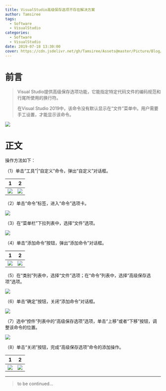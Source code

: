 ```yaml
---
title: VisualStudio高级保存选项不存在解决方案
author: Tamsiree
tags:
  - Software
  - VisualStudio
categories:
  - Software
  - VisualStudio
date: 2019-07-18 13:30:00
cover: https://cdn.jsdelivr.net/gh/Tamsiree/Assets@master/Picture/Blog/Cover/wallhaven-495wxx.jpg
---
```


# 前言
> Visual Studio提供高级保存选项功能，它能指定特定代码文件的编码规范和行尾所使用的换行符。
> 
> 在Visual Studio 2019中，该命令没有默认显示在“文件”菜单中。用户需要手工设置，才能显示该命令。

![](https://cdn.jsdelivr.net/gh/Tamsiree/Assets@master/DeskTop/202925-1567427365c256.jpg)

<!-- more -->

# 正文

操作方法如下：

（1）单击“工具”|“自定义”命令，弹出“自定义”对话框。

|1|2|
| - | - |
|<img src="https://cdn.jsdelivr.net/gh/Tamsiree/Assets@master/Picture/Blog/Post/pasted-0.png">|<img src="https://cdn.jsdelivr.net/gh/Tamsiree/Assets@master/Picture/Blog/Post/pasted-1.png">|

（2）单击“命令”标签，进入“命令”选项卡。

<img src="https://cdn.jsdelivr.net/gh/Tamsiree/Assets@master/Picture/Blog/Post/pasted-2.png">

（3）在“菜单栏”下拉列表中，选择“文件”选项。


<img src="https://cdn.jsdelivr.net/gh/Tamsiree/Assets@master/Picture/Blog/Post/pasted-3.png">

（4）单击“添加命令”按钮，弹出“添加命令”对话框。

|1|2|
| - | - |
|<img src="https://cdn.jsdelivr.net/gh/Tamsiree/Assets@master/Picture/Blog/Post/pasted-4.png">|<img src="https://cdn.jsdelivr.net/gh/Tamsiree/Assets@master/Picture/Blog/Post/pasted-5.png">|

（5）在“类别”列表中，选择“文件”选项；在“命令”列表中，选择“高级保存选项”选项。

<img src="https://cdn.jsdelivr.net/gh/Tamsiree/Assets@master/Picture/Blog/Post/pasted-6.png">

（6）单击“确定”按钮，关闭“添加命令”对话框。

<img src="https://cdn.jsdelivr.net/gh/Tamsiree/Assets@master/Picture/Blog/Post/pasted-7.png">

（7）选中“控件”列表中的“高级保存选项”选项，单击“上移”或者“下移”按钮，调整该命令的位置。

<img src="https://cdn.jsdelivr.net/gh/Tamsiree/Assets@master/Picture/Blog/Post/pasted-8.png">

（8）单击“关闭”按钮，完成“高级保存选项”命令的添加操作。

|1|2|
| - | - |
|<img src="https://cdn.jsdelivr.net/gh/Tamsiree/Assets@master/Picture/Blog/Post/pasted-9.png">|<img src="https://cdn.jsdelivr.net/gh/Tamsiree/Assets@master/Picture/Blog/Post/pasted-10.png">|



---
> to be continued...